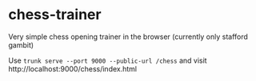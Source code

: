 # chess-trainer
Very simple chess opening trainer in the browser (currently only stafford gambit)

Use ```trunk serve --port 9000 --public-url /chess``` and visit http://localhost:9000/chess/index.html
